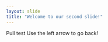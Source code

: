 ```yaml
---
layout: slide
title: "Welcome to our second slide!"
---
```

Pull test
Use the left arrow to go back!
